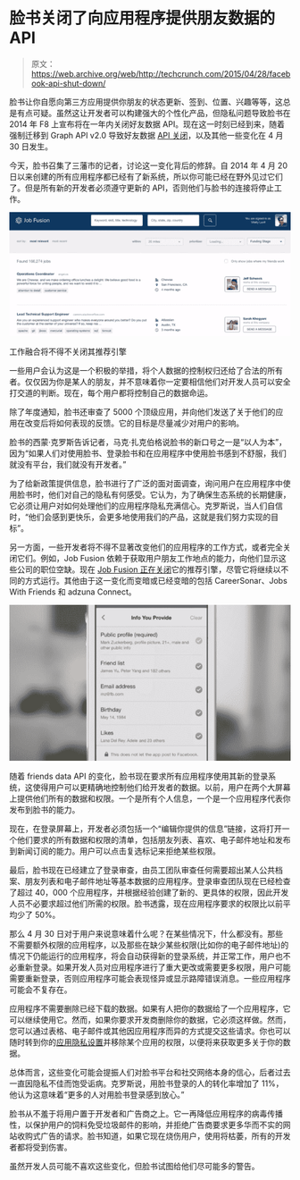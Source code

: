 # 脸书关闭了向应用程序提供朋友数据的 API

> 原文：<https://web.archive.org/web/http://techcrunch.com/2015/04/28/facebook-api-shut-down/>

脸书让你自愿向第三方应用提供你朋友的状态更新、签到、位置、兴趣等等，这总是有点可疑。虽然这让开发者可以构建强大的个性化产品，但隐私问题导致脸书在 2014 年 F8 上宣布将在一年内关闭好友数据 API。现在这一时刻已经到来，随着强制迁移到 Graph API v2.0 导致好友数据 [API 关闭](https://web.archive.org/web/20230320215411/https://developers.facebook.com/docs/apps/changelog#v2_0_login)，以及其他一些变化在 4 月 30 日发生。

今天，脸书召集了三藩市的记者，讨论这一变化背后的修辞。自 2014 年 4 月 20 日以来创建的所有应用程序都已经有了新系统，所以你可能已经在野外见过它们了。但是所有新的开发者必须遵守更新的 API，否则他们与脸书的连接将停止工作。

![Job Fusion'](img/0622e05e6475b6299fc9fd75d4ada095.png)

工作融合将不得不关闭其推荐引擎

一些用户会认为这是一个积极的举措，将个人数据的控制权归还给了合法的所有者。仅仅因为你是某人的朋友，并不意味着你一定要相信他们对开发人员可以安全打交道的判断。现在，每个用户都将控制自己的数据命运。

除了年度通知，脸书还审查了 5000 个顶级应用，并向他们发送了关于他们的应用在改变后将如何表现的反馈。它的目标是尽量减少对用户的影响。

脸书的西蒙·克罗斯告诉记者，马克·扎克伯格说脸书的新口号之一是“以人为本”，因为“如果人们对使用脸书、登录脸书和在应用程序中使用脸书感到不舒服，我们就没有平台，我们就没有开发者。”

为了给新政策提供信息，脸书进行了广泛的面对面调查，询问用户在应用程序中使用脸书时，他们对自己的隐私有何感受。它认为，为了确保生态系统的长期健康，它必须让用户对如何处理他们的应用程序隐私充满信心。克罗斯说，当人们自信时，“他们会感到更快乐，会更多地使用我们的产品，这就是我们努力实现的目标”。

另一方面，一些开发者将不得不显著改变他们的应用程序的工作方式，或者完全关闭它们。例如，Job Fusion 依赖于获取用户朋友工作地点的能力，向他们显示这些公司的职位空缺。现在 [Job Fusion 正在关闭](https://web.archive.org/web/20230320215411/http://jobfusion.co/blog/no-more-referrals-fb-friends-api-shutting-down-april-30)它的推荐引擎，尽管它将继续以不同的方式运行。其他由于这一变化而变暗或已经变暗的包括 CareerSonar、Jobs With Friends 和 adzuna Connect。

![screen-shot-2014-04-30-at-1-13-41-pm](img/bd63a901f5ecadc9d1f7133b809072fd.png)

随着 friends data API 的变化，脸书现在要求所有应用程序使用其新的登录系统，这使得用户可以更精确地控制他们给开发者的数据。以前，用户在两个大屏幕上提供他们所有的数据和权限。一个是所有个人信息，一个是一个应用程序代表你发布到脸书的能力。

现在，在登录屏幕上，开发者必须包括一个“编辑你提供的信息”链接，这将打开一个他们要求的所有数据和权限的清单，包括朋友列表、喜欢、电子邮件地址和发布到新闻订阅的能力。用户可以点击复选标记来拒绝某些权限。

最后，脸书现在已经建立了登录审查，由员工团队审查任何需要超出某人公共档案、朋友列表和电子邮件地址等基本数据的应用程序。登录审查团队现在已经检查了超过 40，000 个应用程序，并根据经验创建了新的、更具体的权限，因此开发人员不必要求超过他们所需的权限。脸书透露，现在应用程序要求的权限比以前平均少了 50%。

那么 4 月 30 日对于用户来说意味着什么呢？在某些情况下，什么都没有。那些不需要额外权限的应用程序，以及那些在缺少某些权限(比如你的电子邮件地址)的情况下仍能运行的应用程序，将会自动获得新的登录系统，并正常工作，用户也不必重新登录。如果开发人员对应用程序进行了重大更改或需要更多权限，用户可能需要重新登录，否则应用程序可能会表现怪异或显示路障错误消息。一些应用程序可能会不复存在。

应用程序不需要删除已经下载的数据。如果有人把你的数据给了一个应用程序，它可以继续使用它。然而，如果你要求开发商删除你的数据，它必须这样做。然而，您可以通过表格、电子邮件或其他因应用程序而异的方式提交这些请求。你也可以随时转到你的[应用隐私设置](https://web.archive.org/web/20230320215411/https://www.facebook.com/settings?tab=applications)并移除某个应用的权限，以便将来获取更多关于你的数据。

总体而言，这些变化可能会提振人们对脸书平台和社交网络本身的信心，后者过去一直因隐私不佳而饱受诟病。克罗斯说，用脸书登录的人的转化率增加了 11%，他认为这意味着“更多的人对用脸书登录感到放心。”

脸书从不羞于将用户置于开发者和广告商之上。它一再降低应用程序的病毒传播性，以保护用户的饲料免受垃圾邮件的影响，并拒绝广告商要求更多华而不实的网站收购式广告的请求。脸书知道，如果它现在烧伤用户，使用将枯萎，所有的开发者都将受到伤害。

虽然开发人员可能不喜欢这些变化，但脸书试图给他们尽可能多的警告。